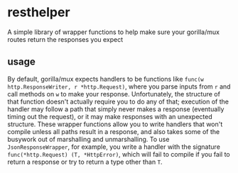 # resthelper
A simple library of wrapper functions to help make sure your gorilla/mux routes return the responses you expect

## usage
By default, gorilla/mux expects handlers to be functions like `func(w http.ResponseWriter, r *http.Request)`, where you parse inputs from `r` and call methods on `w` to make your response.
Unfortunately, the structure of that function doesn't actually require you to do any of that; execution of the handler may follow a path that simply never makes a response (eventually timing out the request), or it may make responses with an unexpected structure.
These wrapper functions allow you to write handlers that won't compile unless all paths result in a response, and also takes some of the busywork out of marshalling and unmarshalling.
To use `JsonResponseWrapper`, for example, you write a handler with the signature `func(*http.Request) (T, *HttpError)`, which will fail to compile if you fail to return a response or try to return a type other than `T`.

